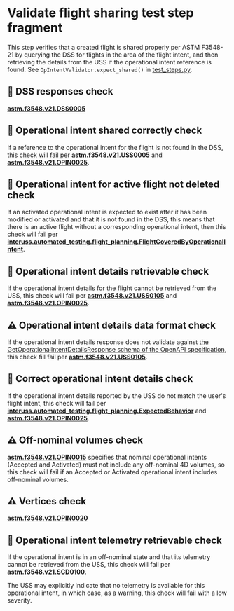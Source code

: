 # Validate flight sharing test step fragment

This step verifies that a created flight is shared properly per ASTM F3548-21 by querying the DSS for flights in the area of the flight intent, and then retrieving the details from the USS if the operational intent reference is found.  See `OpIntentValidator.expect_shared()` in [test_steps.py](test_steps.py).

## 🛑 DSS responses check

**[astm.f3548.v21.DSS0005](../../../requirements/astm/f3548/v21.md)**

## 🛑 Operational intent shared correctly check

If a reference to the operational intent for the flight is not found in the DSS, this check will fail per **[astm.f3548.v21.USS0005](../../../requirements/astm/f3548/v21.md)** and **[astm.f3548.v21.OPIN0025](../../../requirements/astm/f3548/v21.md)**.

## 🛑 Operational intent for active flight not deleted check

If an activated operational intent is expected to exist after it has been modified or activated and that it is not found
in the DSS, this means that there is an active flight without a corresponding operational intent, then this check will
fail per **[interuss.automated_testing.flight_planning.FlightCoveredByOperationalIntent](../../../requirements/interuss/automated_testing/flight_planning.md)**.

## 🛑 Operational intent details retrievable check

If the operational intent details for the flight cannot be retrieved from the USS, this check will fail per **[astm.f3548.v21.USS0105](../../../requirements/astm/f3548/v21.md)** and **[astm.f3548.v21.OPIN0025](../../../requirements/astm/f3548/v21.md)**.

## ⚠️ Operational intent details data format check

If the operational intent details response does not validate against [the GetOperationalIntentDetailsResponse schema of the OpenAPI specification](https://github.com/astm-utm/Protocol/blob/v1.0.0/utm.yaml#L1120), this check fill fail per **[astm.f3548.v21.USS0105](../../../requirements/astm/f3548/v21.md)**.

## 🛑 Correct operational intent details check

If the operational intent details reported by the USS do not match the user's flight intent, this check will fail per **[interuss.automated_testing.flight_planning.ExpectedBehavior](../../../requirements/interuss/automated_testing/flight_planning.md)** and **[astm.f3548.v21.OPIN0025](../../../requirements/astm/f3548/v21.md)**.

## ⚠️ Off-nominal volumes check

**[astm.f3548.v21.OPIN0015](../../../requirements/astm/f3548/v21.md)** specifies that nominal operational intents (Accepted and Activated) must not include any off-nominal 4D volumes, so this check will fail if an Accepted or Activated operational intent includes off-nominal volumes.

## ⚠️ Vertices check

**[astm.f3548.v21.OPIN0020](../../../requirements/astm/f3548/v21.md)**

## 🛑 Operational intent telemetry retrievable check

If the operational intent is in an off-nominal state and that its telemetry cannot be retrieved from the USS, this check will fail per **[astm.f3548.v21.SCD0100](../../../requirements/astm/f3548/v21.md)**.

The USS may explicitly indicate that no telemetry is available for this operational intent, in which case, as a warning, this check will fail with a low severity.
